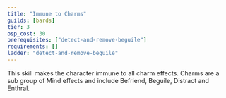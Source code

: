 ```yaml
---
title: "Immune to Charms"
guilds: [bards]
tier: 3
osp_cost: 30
prerequisites: ["detect-and-remove-beguile"]
requirements: []
ladder: "detect-and-remove-beguile"
---
```

This skill makes the character immune to all charm effects. Charms are a sub group of Mind effects and include Befriend, Beguile, Distract and Enthral.